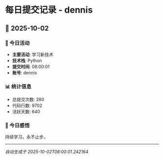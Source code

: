 # 每日提交记录 - dennis

## 📅 2025-10-02

### 🎯 今日活动
- **主要活动**: 学习新技术
- **技术栈**: Python
- **提交时间**: 08:00:01
- **账号**: dennis

### 📊 统计信息
- 总提交次数: 280
- 代码行数: 9702
- 活跃天数: 640

### 💭 今日感悟
持续学习，永不止步。

---
*自动生成于 2025-10-02T08:00:01.242164*
